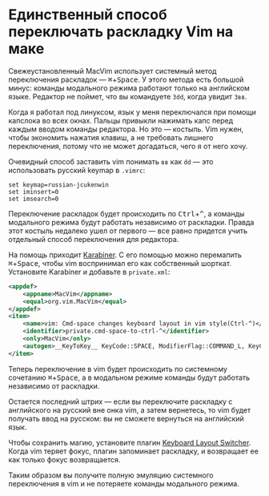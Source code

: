 # Единственный способ переключать раскладку Vim на маке

Свежеустановленный MacVim использует системный метод переключения раскладок —
<kbd>⌘</kbd>+<kbd>Space</kbd>. У этого метода есть большой минус:
команды модального режима работают только на английском языке.
Редактор не поймет, что вы командуете `3dd`, когда увидит `3вв`.

Когда я работал под линуксом, язык у меня переключался при помощи капслока во
всех окнах. Пальцы привыкли нажимать капс перед каждым вводом команды
редактора. Но это — костыль. Vim нужен, чтобы экономить нажатия клавиш,
а не требовать лишнего переключения, потому что не может догадаться, чего я от
него хочу.

Очевидный способ заставить vim понимать `вв` как `dd` —
это использовать русский keymap в `.vimrc`:

```vimL
set keymap=russian-jcukenwin
set iminsert=0
set imsearch=0
```

Переключение раскладок будет происходить по
<kbd>Ctrl</kbd>+<kbd>^</kbd>, а команды модального режима будут работать
независимо от раскладки. Правда этот костыль недалеко ушел от первого — все
равно придется учить отдельный способ переключения для редактора.

На помощь приходит [Karabiner](https://pqrs.org/osx/karabiner/). С его помощью
можно перемапить <kbd>⌘</kbd>+<kbd>Space</kbd>, чтобы vim воспринимал его как
собственный шорткат. Установите Karabiner и добавьте в `private.xml`:

```xml
<appdef>
    <appname>MacVim</appname>
    <equal>org.vim.MacVim</equal>
</appdef>
<item>
    <name>vim: Cmd-space changes keyboard layout in vim style(Ctrl-^)</name>
    <identifier>private.cmd-space-to-ctrl-^</identifier>
    <only>MacVim</only>
    <autogen>__KeyToKey__ KeyCode::SPACE, ModifierFlag::COMMAND_L, KeyCode::KEY_6, ModifierFlag::CONTROL_L</autogen>
</item>
```
Теперь переключение в vim будет происходить по системному сочетанию
<kbd>⌘</kbd>+<kbd>Space</kbd>, а в модальном режиме команды будут работать
независимо от раскладки.

Остается последний штрих — если вы переключите раскладку с английского на
русский вне онка vim, а затем вернетесь,
то vim будет получать ввод на русском: вы не сможете вернуться на английский
язык.

Чтобы сохранить магию, установите плагин [Keyboard Layout
Switcher](https://github.com/porqz/KeyboardLayoutSwitcher). Когда vim теряет фокус, плагин
запоминает раскладку, и возвращает ее как только фокус возвращается.

Таким образом вы получите полную эмуляцию системного переключения в vim и не
потеряете команды модального режима.